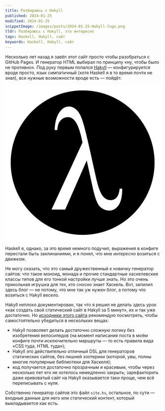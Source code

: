 ```yaml
---
title: Разбираюсь с Hakyll
published: 2024-01-25
modified: 2024-01-25
snippetImage: /images/posts/2024-01-25-Hakyll-logo.png
tldr: Разбираюсь с Hakyll, это интересно
tags: Haskell, Hakyll, сайт
keywords: Haskell, Hakyll, сайт
---
```


Несколько лет назад я завёл этот сайт просто чтобы разобраться с GitHub Pages. И генератор HTML выбирал по принципу «ну, чтобы было не противно». Под руку первым попался [Hakyll](https://jaspervdj.be/hakyll/) — конфигурируется вроде просто, язык симпатичный (хотя Haskell я в то время почти не знал), все нужные возможности вроде есть — пойдёт.

![Логотип Hakyll](/images/posts/2024-01-25-Hakyll-logo.png)

Haskell я, однако, за это время немного подучил, выражения в конфиге перестали быть заклинаниями, и я понял, что мне _интересно_ возиться с движком.

Не могу сказать, что это самый дружественный к новичку генератор сайтов: что такое моноид, монада и прочие стандартные хаскелевские классы типов для его тонкой настройки лучше знать. Но это очень прикольная игрушка для тех, кто сносно знает Хаскель. Вот, запилил здесь блог — не потому, что мне так уж нужен блог, а потому что возиться с Hakyll весело.

Hakyll неплохо документирован, так что я решил не делать здесь урок «как создать свой статический сайт в Hakyll за 5 минут», их и так уже достаточно. Но [исходники этого сайта](https://github.com/yashrk/yashrk.github.io-hakyll) рекомендую посмотреть, чтобы самостоятельно убедиться в нескольких вещах:

- Hakyll позволяет делать достаточно сложную логику без изобретения велосипедов (на момент написания поста в моём конфиге почти исключительно маршруты — то есть правила вида «CSS туда, HTML туда»);
- Hakyll это действительно отличный DSL для генераторов статических сайтов, без лишней эзотерики (которой, увы, полны многие популярные библиотеки для Хаскеля);
- код получается достаточно прозрачным и красивым, чтобы через несколько лет его не хотелось немедленно закрыть; зарефакторить даже кривоватый сайт на Hakyll оказывается таки проще, чем всё переписывать с нуля.

Собственно генератор сайтов это файл `site.hs`, остальное, по сути — входные данные для него или статический контент, который выкладывается как есть.
